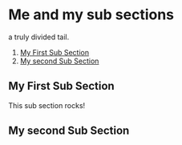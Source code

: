<!-- Generated Document do not edit! -->

# Me and my sub sections #

a truly divided tail.

1. [My First Sub Section](#my-first-sub-section)
2. [My second Sub Section](#my-second-sub-section)

## My First Sub Section ##

This sub section rocks!

## My second Sub Section ##

<!-- Generated Document do not edit! -->

